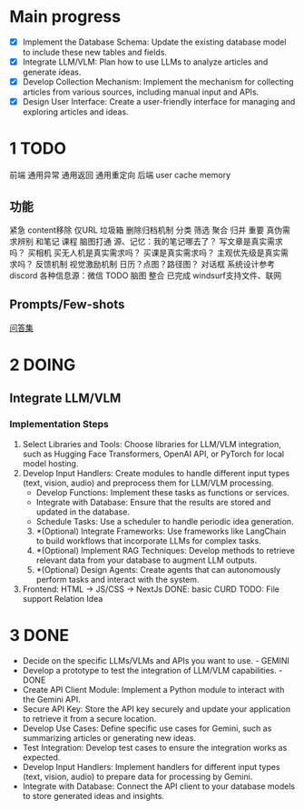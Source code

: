 # Main progress
- [x] Implement the Database Schema: Update the existing database model to include these new tables and fields.
- [x] Integrate LLM/VLM: Plan how to use LLMs to analyze articles and generate ideas.
- [x] Develop Collection Mechanism: Implement the mechanism for collecting articles from various sources, including manual input and APIs.
- [x] Design User Interface: Create a user-friendly interface for managing and exploring articles and ideas.

# 1 TODO
前端
	通用异常
	通用返回
	通用重定向
后端
    user
    cache
    memory
## 功能
紧急
	content移除
	仅URL
	垃圾箱 删除归档机制
	分类 筛选 聚合 归并
重要
	真伪需求辨别
		和笔记 课程 脑图打通
		源、记忆：我的笔记哪去了？
		写文章是真实需求吗？
		买相机 买无人机是真实需求吗？
		买课是真实需求吗？
		主观优先级是真实需求吗？
	反馈机制
	视觉激励机制 日历？点图？路径图？
	对话框
	系统设计参考discord
	各种信息源：微信 TODO 脑图 整合
已完成
	windsurf支持文件、联网

## Prompts/Few-shots
[问答集](Prompts.txt)

# 2 DOING
## Integrate LLM/VLM
### Implementation Steps
1. Select Libraries and Tools: Choose libraries for LLM/VLM integration, such as Hugging Face Transformers, OpenAI API, or PyTorch for local model hosting.
2. Develop Input Handlers: Create modules to handle different input types (text, vision, audio) and preprocess them for LLM/VLM processing.
    - Develop Functions: Implement these tasks as functions or services.
    - Integrate with Database: Ensure that the results are stored and updated in the database.
    - Schedule Tasks: Use a scheduler to handle periodic idea generation.
    3. *(Optional) Integrate Frameworks: Use frameworks like LangChain to build workflows that incorporate LLMs for complex tasks.
    4. *(Optional) Implement RAG Techniques: Develop methods to retrieve relevant data from your database to augment LLM outputs.
    5. *(Optional) Design Agents: Create agents that can autonomously perform tasks and interact with the system.
6. Frontend: HTML -> JS/CSS -> NextJs
    DONE: basic CURD
    TODO: 
        File support
        Relation
        Idea

# 3 DONE
- Decide on the specific LLMs/VLMs and APIs you want to use. - GEMINI
- Develop a prototype to test the integration of LLM/VLM capabilities. - DONE
- Create API Client Module: Implement a Python module to interact with the Gemini API.
- Secure API Key: Store the API key securely and update your application to retrieve it from a secure location.
- Develop Use Cases: Define specific use cases for Gemini, such as summarizing articles or generating new ideas.
- Test Integration: Develop test cases to ensure the integration works as expected.
- Develop Input Handlers: Implement handlers for different input types (text, vision, audio) to prepare data for processing by Gemini.
- Integrate with Database: Connect the API client to your database models to store generated ideas and insights.

